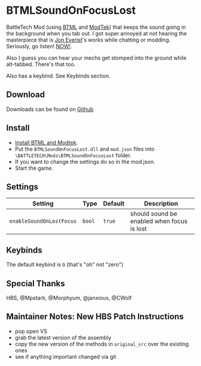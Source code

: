 # BTMLSoundOnFocusLost
BattleTech Mod (using [BTML](https://github.com/Mpstark/BattleTechModLoader) and [ModTek](https://github.com/Mpstark/ModTek)) that keeps the sound going in the background when you tab out. I got super annoyed at not hearing the masterpiece that is [Jon Everist](http://everistsound.com/)'s works while chatting or modding. Seriously, go listen! [NOW!](https://open.spotify.com/artist/4DqJvNq10EAyXLdTIFoMK2).

Also I guess you can hear your mechs get stomped into the ground while alt-tabbed. There's that too.

Also has a keybind. See Keybinds section.

## Download
Downloads can be found on [Github](https://github.com/gponick/BTMLSoundOnFocusLost/releases) 

## Install
- [Install BTML and Modtek](https://github.com/Mpstark/ModTek/wiki/The-Drop-Dead-Simple-Guide-to-Installing-BTML-&-ModTek-&-ModTek-mods).
- Put the `BTMLSoundOnFocusLost.dll` and `mod.json` files into `\BATTLETECH\Mods\BTMLSoundOnFocusLost` folder.
- If you want to change the settings do so in the mod.json.
- Start the game.

## Settings


Setting | Type | Default | Description
--- | --- | --- | ---
`enableSoundOnLostFocus` | `bool` | `true` | should sound be enabled when focus is lost

## Keybinds

The default keybind is `O` (that's "oh" not "zero")

## Special Thanks

HBS, @Mpstark, @Morphyum, @janxious, @CWolf


## Maintainer Notes: New HBS Patch Instructions

* pop open VS
* grab the latest version of the assembly
* copy the new version of the methods in `original_src` over the existing ones
* see if anything important changed via git
